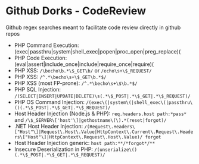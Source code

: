 # Github Dorks - CodeReview
Github regex searches meant to facilitate code review directly in github repos

- PHP Command Execution: (exec|passthru|system|shell_exec|popen|proc_open|preg_replace)\(
- PHP Code Execution: (eval|assert|include_once|include|require_once|require)\(
- PHP XSS: `/\becho\b.*\$_GET\b/` or `/echo\s+\$_REQUEST/`
- PHP XSS: `/^.*\becho\s+\$_GET\b.*$/`
- PHP XSS (most FP-prone): `/^.*\becho\s+\$\b.*$/`
- PHP SQL Injection: `/(SELECT|INSERT|UPDATE|DELETE)\s(.*\$_POST|.*\$_GET|.*\$_REQUEST)/`
- PHP OS Command Injection: `/(exec\(|system\(|shell_exec\(|passthru\()(.*\$_POST|.*\$_GET|.*\$_REQUEST)/`
- Host Header Injection (Node.js & PHP): `req.headers.host path:*pass*` and `/\$_SERVER\['host'\]|gethostname\(\).*(reset|forgot)/`
- .NET Host Header Injection: `/(Request\.Headers\["Host"\]|Request\.Host\.Value|HttpContext\.Current\.Request\.Headers\["Host"\]|HttpContext\.Request\.Host\.Value)/ forgot`
- Host Header Injection generic: `host path:**/*forgot*/**`
- Insecure Deserialization in PHP: `/(unserialize\()(.*\$_POST|.*\$_GET|.*\$_REQUEST)/`
